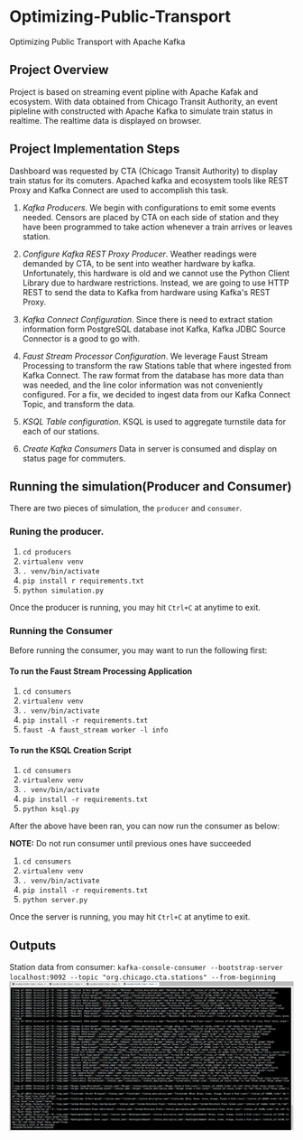 # Optimizing-Public-Transport
Optimizing Public Transport with Apache Kafka

## Project Overview

Project is based on streaming event pipline with Apache Kafak and ecosystem. With data obtained from Chicago Transit Authority,
an event pipleline with constructed with Apache Kafka to simulate train status in realtime. The realtime data is displayed on 
browser.

## Project Implementation Steps
Dashboard was requested by CTA (Chicago Transit Authority) to display train status for its comuters. Apached kafka and ecosystem 
tools like REST Proxy and Kafka Connect are used to accomplish this task. 

1. *Kafka Producers*.
We begin with configurations to emit some events needed. Censors are placed by CTA on each side of station and they have been 
programmed to take action whenever a train arrives or leaves station. 

2. *Configure Kafka REST Proxy Producer*.
Weather readings were demanded by CTA, to be sent into weather hardware by kafka. Unfortunately, this hardware is old and we cannot
use the Python Client Library due to hardware restrictions. Instead, we are going to use HTTP REST to send the data to Kafka from 
hardware using Kafka's REST Proxy. 

3. *Kafka Connect Configuration*.
Since there is need to extract station information form PostgreSQL database inot Kafka, Kafka JDBC Source Connector is a good to go
with. 

4. *Faust Stream Processor Configuration*. 
We leverage Faust Stream Processing to transform the raw Stations table that where ingested from Kafka Connect. The raw format
from the database has more data than was needed, and the line color information was not conveniently configured. For a fix, 
we decided to ingest data from our Kafka Connect Topic, and transform the data.

5. *KSQL Table configuration*.
KSQL is used to aggregate turnstile data for each of our stations. 

6. *Create Kafka Consumers*
Data in server is consumed and display on status page for commuters.

## Running the simulation(Producer and Consumer)
There are two pieces of simulation, the `producer` and `consumer`.

### Runing the producer.
1. `cd producers`
2. `virtualenv venv`
3. `. venv/bin/activate`
4. `pip install r requirements.txt`
5. `python simulation.py`

Once the producer is running, you may hit `Ctrl+C` at anytime to exit. 

### Running the Consumer
Before running the consumer, you may want to run the following first:

#### To run the Faust Stream Processing Application 

1. `cd consumers`
2. `virtualenv venv`
3. `. venv/bin/activate`
4. `pip install -r requirements.txt`
5. `faust -A faust_stream worker -l info`

#### To run the KSQL Creation Script

1. `cd consumers`
2. `virtualenv venv`
3. `. venv/bin/activate`
4. `pip install -r requirements.txt`
5. `python ksql.py`

After the above have been ran, you can now run the consumer as below:

**NOTE:** Do not run consumer until previous ones have succeeded

1. `cd consumers`
2. `virtualenv venv`
3. `. venv/bin/activate`
4. `pip install -r requirements.txt`
5. `python server.py`

Once the server is running, you may hit `Ctrl+C` at anytime to exit. 

## Outputs
Station data from consumer:
`kafka-console-consumer --bootstrap-server localhost:9092 --topic "org.chicago.cta.stations" --from-beginning` 
![230 stations](images/cta_stations.png)
